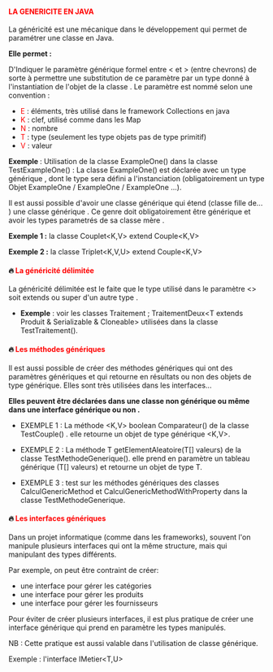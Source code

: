 #### <font color=red> LA GENERICITE EN JAVA  </font>

La généricité est une mécanique dans le développement qui permet de paramétrer une classe en Java.

<b> Elle permet :</b>

D'Indiquer le paramètre générique formel entre < et > (entre chevrons) de sorte à permettre une substitution de ce 
paramètre par un type donné à l'instantiation de l'objet de la classe .
Le paramètre est nommé selon une convention :

- <font color=red>E</font> : éléments, très utilisé dans le framework Collections en java
- <font color=red>K</font> : clef, utilisé comme dans les Map
- <font color=red>N</font> : nombre
- <font color=red>T</font> : type (seulement les type objets pas de type primitif)
- <font color=red>V</font> : valeur

<b>Exemple </b> : Utilisation de la classe ExampleOne() dans la 
classe TestExampleOne() :
La classe ExampleOne() est déclarée avec un type générique <T>, dont le type sera défini a l'instanciation (obligatoirement un type
Objet ExampleOne<Integer> / ExampleOne<String> / ExampleOne<Date> ...).

Il est aussi possible d'avoir une classe générique qui étend (classe fille de... ) une classe générique .
Ce genre doit obligatoirement être générique et avoir les types parametrés de sa classe mère .


<b>Exemple 1 :</b> la classe Couplet<K,V> extend Couple<K,V>

<b>Exemple 2 :</b> la classe Triplet<K,V,U> extend Couple<K,V>



#### 🔥 <font color=red>La généricité délimitée </font>

La généricité délimitée est le faite que le type utilisé dans le paramètre <> soit extends ou super d'un autre type .

* <b>Exemple</b> : voir les classes Traitement<T extend Produit> ; TraitementDeux<T extends Produit & Serializable & Cloneable>
utilisées dans la classe TestTraitement().

#### 🔥 <font color=red>Les méthodes génériques </font>

Il est aussi possible de créer des méthodes génériques qui ont des paramètres génériques et qui retourne 
en résultats ou non des objets de type générique. 
Elles sont très utilisées dans les interfaces...

<b> Elles peuvent être déclarées dans une classe non générique ou même dans une interface générique ou non .</b>

* EXEMPLE 1 : La méthode <K,V> boolean Comparateur() de la classe TestCouple() .
elle retourne un objet de type générique <K,V>.


* EXEMPLE 2 : La méthode <T> T getElementAleatoire(T[] valeurs) de la classe TestMethodeGenerique().
elle prend en paramètre un tableau générique (T[] valeurs) et retourne un objet de type T.


* EXEMPLE 3 : test sur les méthodes génériques des classes CalculGenericMethod et CalculGenericMethodWithProperty dans la classe
TestMethodeGenerique.

#### 🔥 <font color=red>Les interfaces génériques </font>

Dans un projet informatique (comme dans les frameworks), souvent l'on manipule plusieurs interfaces qui ont la même structure,
mais qui manipulant des types différents.

Par exemple, on peut être contraint de créer:

- une interface pour gérer les catégories
- une interface pour gérer les produits
- une interface pour gérer les fournisseurs

Pour éviter de créer plusieurs interfaces, il est plus pratique de créer une interface générique qui prend en paramètre les types
manipulés.

NB : Cette pratique est aussi valable dans l'utilisation de classe générique.

Exemple : l'interface IMetier<T,U>